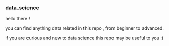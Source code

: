 ### data_science
hello there ! 

you can find anything data related in this repo , from beginner to advanced.

if you are curious and new to data science this repo may be useful to you :)
